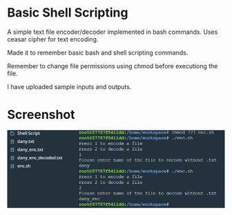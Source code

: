 # Basic Shell Scripting

A simple text file encoder/decoder implemented in bash commands. Uses ceasar cipher for text encoding.

Made it to remember basic bash and shell scripting commands.

Remember to change file permissions using chmod before executiong the file.

I have uploaded sample inputs and outputs.

#  Screenshot

![](https://github.com/hemanth-nag/shell_scripting_basic/blob/master/1.png)

